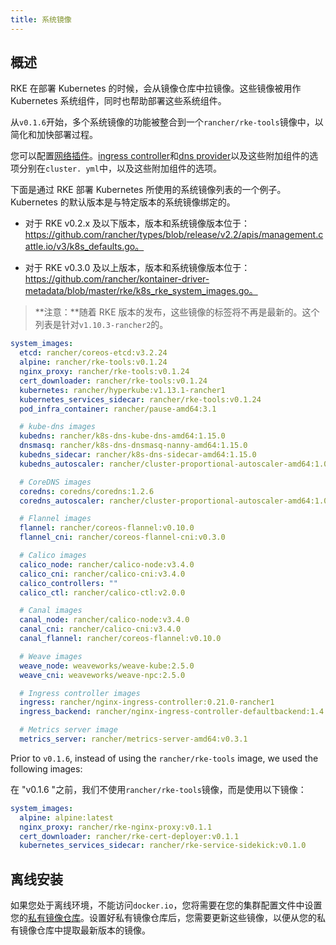 ```yaml
---
title: 系统镜像
---
```


## 概述

RKE 在部署 Kubernetes 的时候，会从镜像仓库中拉镜像。这些镜像被用作 Kubernetes 系统组件，同时也帮助部署这些系统组件。

从`v0.1.6`开始，多个系统镜像的功能被整合到一个`rancher/rke-tools`镜像中，以简化和加快部署过程。

您可以配置[网络插件](/docs/rke/config-options/add-ons/network-plugins/_index)。[ingress controller](/docs/rke/config-options/add-ons/ingress-controllers/_index)和[dns provider](/docs/rke/config-options/add-ons/dns/_index)以及这些附加组件的选项分别在`cluster. yml`中，以及这些附加组件的选项。

下面是通过 RKE 部署 Kubernetes 所使用的系统镜像列表的一个例子。Kubernetes 的默认版本是与特定版本的系统镜像绑定的。

- 对于 RKE v0.2.x 及以下版本，版本和系统镜像版本位于：https://github.com/rancher/types/blob/release/v2.2/apis/management.cattle.io/v3/k8s_defaults.go。

- 对于 RKE v0.3.0 及以上版本，版本和系统镜像版本位于：https://github.com/rancher/kontainer-driver-metadata/blob/master/rke/k8s_rke_system_images.go。

> **注意：**随着 RKE 版本的发布，这些镜像的标签将不再是最新的。这个列表是针对`v1.10.3-rancher2`的。

```yaml
system_images:
  etcd: rancher/coreos-etcd:v3.2.24
  alpine: rancher/rke-tools:v0.1.24
  nginx_proxy: rancher/rke-tools:v0.1.24
  cert_downloader: rancher/rke-tools:v0.1.24
  kubernetes: rancher/hyperkube:v1.13.1-rancher1
  kubernetes_services_sidecar: rancher/rke-tools:v0.1.24
  pod_infra_container: rancher/pause-amd64:3.1

  # kube-dns images
  kubedns: rancher/k8s-dns-kube-dns-amd64:1.15.0
  dnsmasq: rancher/k8s-dns-dnsmasq-nanny-amd64:1.15.0
  kubedns_sidecar: rancher/k8s-dns-sidecar-amd64:1.15.0
  kubedns_autoscaler: rancher/cluster-proportional-autoscaler-amd64:1.0.0

  # CoreDNS images
  coredns: coredns/coredns:1.2.6
  coredns_autoscaler: rancher/cluster-proportional-autoscaler-amd64:1.0.0

  # Flannel images
  flannel: rancher/coreos-flannel:v0.10.0
  flannel_cni: rancher/coreos-flannel-cni:v0.3.0

  # Calico images
  calico_node: rancher/calico-node:v3.4.0
  calico_cni: rancher/calico-cni:v3.4.0
  calico_controllers: ""
  calico_ctl: rancher/calico-ctl:v2.0.0

  # Canal images
  canal_node: rancher/calico-node:v3.4.0
  canal_cni: rancher/calico-cni:v3.4.0
  canal_flannel: rancher/coreos-flannel:v0.10.0

  # Weave images
  weave_node: weaveworks/weave-kube:2.5.0
  weave_cni: weaveworks/weave-npc:2.5.0

  # Ingress controller images
  ingress: rancher/nginx-ingress-controller:0.21.0-rancher1
  ingress_backend: rancher/nginx-ingress-controller-defaultbackend:1.4

  # Metrics server image
  metrics_server: rancher/metrics-server-amd64:v0.3.1
```

Prior to `v0.1.6`, instead of using the `rancher/rke-tools` image, we used the following images:

在 "v0.1.6 "之前，我们不使用`rancher/rke-tools`镜像，而是使用以下镜像：

```yaml
system_images:
  alpine: alpine:latest
  nginx_proxy: rancher/rke-nginx-proxy:v0.1.1
  cert_downloader: rancher/rke-cert-deployer:v0.1.1
  kubernetes_services_sidecar: rancher/rke-service-sidekick:v0.1.0
```

## 离线安装

如果您处于离线环境，不能访问`docker.io`，您将需要在您的集群配置文件中设置您的[私有镜像仓库](/docs/rke/config-options/private-registries/_index)。设置好私有镜像仓库后，您需要更新这些镜像，以便从您的私有镜像仓库中提取最新版本的镜像。
